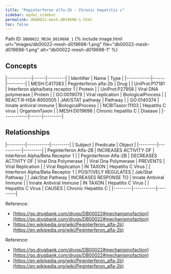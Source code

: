 ```yaml
---
title: "Peginterferon alfa-2b - Chronic hepatitis c"
sidebar: mydoc_sidebar
permalink: db00022-mesh-d019698-1.html
toc: false 
---
```



Path ID: `DB00022_MESH_D019698_1`
{% include image.html url="images/db00022-mesh-d019698-1.png" file="db00022-mesh-d019698-1.png" alt="db00022-mesh-d019698-1" %}

## Concepts

|------------|------|---------|
| Identifier | Name | Type    |
|------------|------|---------|
| MESH:C417083 | Peginterferon alfa-2b | Drug |
| UniProt:P17181 | Interferon alpha/beta receptor 1 | Protein |
| UniProt:P27958 | Viral DNA polymerase | Protein |
| GO:0019079 | Viral replication | BiologicalProcess |
| REACT:R-HSA-8950505 | JAK/STAT pathway | Pathway |
| GO:0140374 | Innate antiviral immune | BiologicalProcess |
| NCBITaxon:11103 | Hepatitis C virus | OrganismTaxon |
| MESH:D019698 | Chronic hepatitis C | Disease |
|------------|------|---------|

## Relationships

|---------|-----------|---------|
| Subject | Predicate | Object  |
|---------|-----------|---------|
| Peginterferon Alfa-2B | INCREASES ACTIVITY OF | Interferon Alpha/Beta Receptor 1 |
| Peginterferon Alfa-2B | DECREASES ACTIVITY OF | Viral Dna Polymerase |
| Viral Dna Polymerase | PREVENTS | Viral Replication |
| Viral Replication | IN TAXON | Hepatitis C Virus |
| Interferon Alpha/Beta Receptor 1 | POSITIVELY REGULATES | Jak/Stat Pathway |
| Jak/Stat Pathway | INCREASES RESPONSE TO | Innate Antiviral Immune |
| Innate Antiviral Immune | IN TAXON | Hepatitis C Virus |
| Hepatitis C Virus | CAUSES | Chronic Hepatitis C |
|---------|-----------|---------|

Reference: 
  - [https://go.drugbank.com/drugs/DB00022#mechanismofaction](https://go.drugbank.com/drugs/DB00022#mechanismofaction)
  - [https://en.wikipedia.org/wiki/Peginterferon_alfa-2b](https://en.wikipedia.org/wiki/Peginterferon_alfa-2b)

Reference: 
  - [https://go.drugbank.com/drugs/DB00022#mechanismofaction](https://go.drugbank.com/drugs/DB00022#mechanismofaction)
  - [https://en.wikipedia.org/wiki/Peginterferon_alfa-2b](https://en.wikipedia.org/wiki/Peginterferon_alfa-2b)

